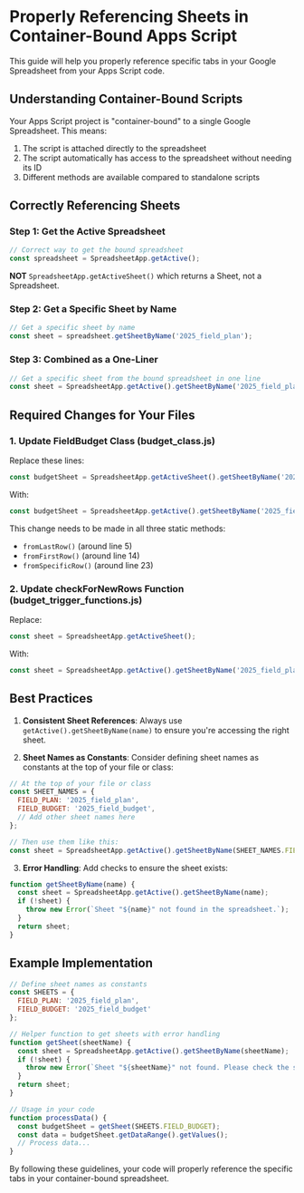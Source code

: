 # Properly Referencing Sheets in Container-Bound Apps Script

This guide will help you properly reference specific tabs in your Google Spreadsheet from your Apps Script code.

## Understanding Container-Bound Scripts

Your Apps Script project is "container-bound" to a single Google Spreadsheet. This means:

1. The script is attached directly to the spreadsheet
2. The script automatically has access to the spreadsheet without needing its ID
3. Different methods are available compared to standalone scripts

## Correctly Referencing Sheets

### Step 1: Get the Active Spreadsheet

```javascript
// Correct way to get the bound spreadsheet
const spreadsheet = SpreadsheetApp.getActive();
```

**NOT** `SpreadsheetApp.getActiveSheet()` which returns a Sheet, not a Spreadsheet.

### Step 2: Get a Specific Sheet by Name

```javascript
// Get a specific sheet by name
const sheet = spreadsheet.getSheetByName('2025_field_plan');
```

### Step 3: Combined as a One-Liner

```javascript
// Get a specific sheet from the bound spreadsheet in one line
const sheet = SpreadsheetApp.getActive().getSheetByName('2025_field_plan');
```

## Required Changes for Your Files

### 1. Update FieldBudget Class (budget_class.js)

Replace these lines:

```javascript
const budgetSheet = SpreadsheetApp.getActiveSheet().getSheetByName('2025_field_budget');
```

With:

```javascript
const budgetSheet = SpreadsheetApp.getActive().getSheetByName('2025_field_budget');
```

This change needs to be made in all three static methods:
- `fromLastRow()` (around line 5)
- `fromFirstRow()` (around line 14)  
- `fromSpecificRow()` (around line 23)

### 2. Update checkForNewRows Function (budget_trigger_functions.js)

Replace:

```javascript
const sheet = SpreadsheetApp.getActiveSheet();
```

With:

```javascript
const sheet = SpreadsheetApp.getActive().getSheetByName('2025_field_plan');
```

## Best Practices

1. **Consistent Sheet References**: Always use `getActive().getSheetByName(name)` to ensure you're accessing the right sheet.

2. **Sheet Names as Constants**: Consider defining sheet names as constants at the top of your file or class:

```javascript
// At the top of your file or class
const SHEET_NAMES = {
  FIELD_PLAN: '2025_field_plan',
  FIELD_BUDGET: '2025_field_budget',
  // Add other sheet names here
};

// Then use them like this:
const sheet = SpreadsheetApp.getActive().getSheetByName(SHEET_NAMES.FIELD_PLAN);
```

3. **Error Handling**: Add checks to ensure the sheet exists:

```javascript
function getSheetByName(name) {
  const sheet = SpreadsheetApp.getActive().getSheetByName(name);
  if (!sheet) {
    throw new Error(`Sheet "${name}" not found in the spreadsheet.`);
  }
  return sheet;
}
```

## Example Implementation

```javascript
// Define sheet names as constants
const SHEETS = {
  FIELD_PLAN: '2025_field_plan',
  FIELD_BUDGET: '2025_field_budget'
};

// Helper function to get sheets with error handling
function getSheet(sheetName) {
  const sheet = SpreadsheetApp.getActive().getSheetByName(sheetName);
  if (!sheet) {
    throw new Error(`Sheet "${sheetName}" not found. Please check the sheet name.`);
  }
  return sheet;
}

// Usage in your code
function processData() {
  const budgetSheet = getSheet(SHEETS.FIELD_BUDGET);
  const data = budgetSheet.getDataRange().getValues();
  // Process data...
}
```

By following these guidelines, your code will properly reference the specific tabs in your container-bound spreadsheet.